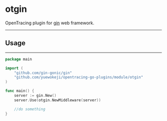 # otgin

OpenTracing plugin for [gin](https://github.com/gin-gonic/gin) web framework.

---

## Usage

---

```go
package main

import (
	"github.com/gin-gonic/gin"
	"github.com/yuewokeji/opentracing-go-plugins/module/otgin"
)

func main() {
	server := gin.New()
	server.Use(otgin.NewMiddleware(server))

	//do something
}

```